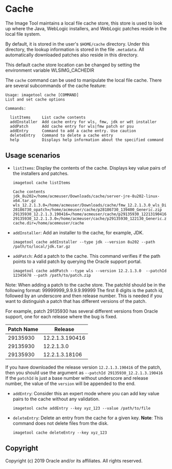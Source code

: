 # Cache

The Image Tool maintains a local file cache store, this store is used to look up where the Java,
WebLogic installers, and WebLogic patches reside in the local file system.
                                                                         
By default, it is stored in the user's ```$HOME/cache``` directory.  Under this directory, the lookup information is
stored in the file ```.metadata```.  All automatically downloaded patches also reside in this directory.  
                                                                         
This default cache store location can be changed by setting the environment variable WLSIMG_CACHEDIR

The `cache` command can be used to manipulate the local file cache. There are several subcommands of the cache feature:

```
Usage: imagetool cache [COMMAND]
List and set cache options

Commands:

  listItems     List cache contents
  addInstaller  Add cache entry for wls, fmw, jdk or wdt installer
  addPatch      Add cache entry for wls|fmw patch or psu
  addEntry      Command to add a cache entry. Use caution
  deleteEntry   Command to delete a cache entry
  help          Displays help information about the specified command
```

## Usage scenarios

- `listItems`: Display the contents of the cache. Displays key value pairs of the installers and patches.
    ```
    imagetool cache listItems

    Cache contents
    jdk_8u202=/home/acmeuser/Downloads/cache/server-jre-8u202-linux-x64.tar.gz
    wls_12.2.1.3.0=/home/acmeuser/Downloads/cache/fmw_12.2.1.3.0_wls_Disk1_1of1.zip
    28186730_opatch=/home/acmeuser/cache/p28186730_139400_Generic.zip
    29135930_12.2.1.3.190416=/home/acmeuser/cache/p29135930_12213190416_Generic.zip
    29135930_12.2.1.3.0=/home/acmeuser/cache/p29135930_122130_Generic.zip
    cache.dir=/home/acemeuser/cache
    ```

- `addInstaller`: Add an installer to the cache, for example, JDK.
    ```
    imagetool cache addInstaller --type jdk --version 8u202 --path /path/to/local/jdk.tar.gz
    ```

- `addPatch`: Add a patch to the cache. This command verifies if the path points to a valid patch by querying the Oracle support portal.
    ```
    imagetool cache addPatch --type wls --version 12.2.1.3.0  --patchId 12345678 --path /path/to/patch.zip
    ```
Note:  When adding a patch to the cache store. The patchId should be in the following format:  99999999_9.9.9.9.99999  The first 8 digits is the patch id, followed by an underscore and then release number.  This is needed if you want to distinguish a patch that has different versions of the patch.  

For example, patch 29135930 has several different versions from Oracle support, one for each release where the bug is fixed.

| Patch Name | Release |
| ---------|---------|
| 29135930 | 12.2.1.3.190416|
| 29135930 | 12.2.1.3.0 |
| 29135930 | 12.2.1.3.18106 |

If you have downloaded the release version ```12.2.1.3.190416``` of the patch, then you should use the argument as ```--patchId 29135930_12.2.1.3.190416```
If the ```patchId``` is just a base number without underscore and release number, the value of the ```version``` will
 be appended to the end.

- `addEntry`: Consider this an expert mode where you can add key value pairs to the cache without any validation.
    ```
    imagetool cache addEntry --key xyz_123 --value /path/to/file
    ```

- `deleteEntry`: Delete an entry from the cache for a given key. **Note**: This command does not delete files from the disk.
    ```
    imagetool cache deleteEntry --key xyz_123
    ```

## Copyright
Copyright (c) 2019 Oracle and/or its affiliates. All rights reserved.
